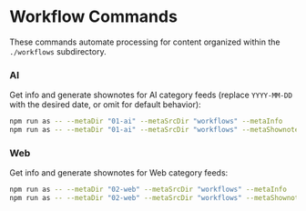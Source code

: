 # Workflow Commands

These commands automate processing for content organized within the `./workflows` subdirectory.

### AI

Get info and generate shownotes for AI category feeds (replace `YYYY-MM-DD` with the desired date, or omit for default behavior):

```bash
npm run as -- --metaDir "01-ai" --metaSrcDir "workflows" --metaInfo
npm run as -- --metaDir "01-ai" --metaSrcDir "workflows" --metaShownotes --metaDate YYYY-MM-DD
```

### Web

Get info and generate shownotes for Web category feeds:

```bash
npm run as -- --metaDir "02-web" --metaSrcDir "workflows" --metaInfo
npm run as -- --metaDir "02-web" --metaSrcDir "workflows" --metaShownotes --metaDate "2025-04-28"
```